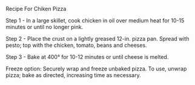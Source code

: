 Recipe For Chiken Pizza

Step 1 - In a large skillet, cook chicken in oil over medium heat for 10-15 minutes or until no longer pink.

Step 2 - Place the crust on a lightly greased 12-in. pizza pan. Spread with pesto; top with the chicken, tomato, beans and cheeses.

Step 3 -  Bake at 400° for 10-12 minutes or until cheese is melted.

Freeze option: Securely wrap and freeze unbaked pizza. To use, unwrap pizza; bake as directed, increasing time as necessary.
